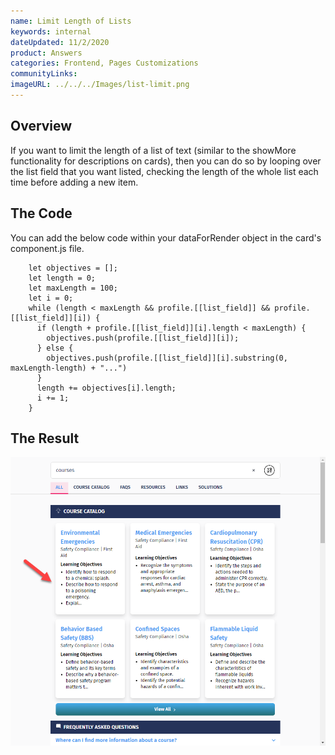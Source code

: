 ```yaml
---
name: Limit Length of Lists
keywords: internal
dateUpdated: 11/2/2020
product: Answers
categories: Frontend, Pages Customizations
communityLinks:
imageURL: ../../../Images/list-limit.png
---
```


## Overview

If you want to limit the length of a list of text (similar to the showMore functionality for descriptions on cards), then you can do so by looping over the list field that you want listed, checking the length of the whole list each time before adding a new item.

## The Code

You can add the below code within your dataForRender object in the card's component.js file.

```
    let objectives = [];
    let length = 0;
    let maxLength = 100;
    let i = 0;
    while (length < maxLength && profile.[[list_field]] && profile.[[list_field]][i]) {
      if (length + profile.[[list_field]][i].length < maxLength) {
        objectives.push(profile.[[list_field]][i]);
      } else {
        objectives.push(profile.[[list_field]][i].substring(0, maxLength-length) + "...")
      }
      length += objectives[i].length;
      i += 1;
    }
```
## The Result

![image](../../../Images/list-limit.png)